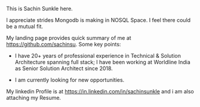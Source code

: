 This is Sachin Sunkle here. 

I appreciate strides Mongodb is making in NOSQL Space. I feel there could be a mutual fit.

My landing page provides quick summary of me at https://github.com/sachinsu. Some key points: 

- I have 20+ years of professional experience in Technical & Solution Architecture spanning full stack; I have been working at Worldline India as Senior Solution Architect since 2018. 

- I am currently looking for new opportunities. 

My linkedin Profile is at https://in.linkedin.com/in/sachinsunkle and i am also attaching my Resume.  